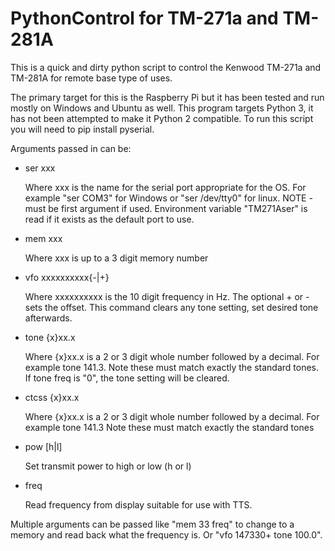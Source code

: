 # PythonControl for TM-271a and TM-281A

This is a quick and dirty python script to control the Kenwood TM-271a and TM-281A for remote base type of uses.

The primary target for this is the Raspberry Pi but it has been tested and run mostly on Windows and Ubuntu as well.
This program targets Python 3, it has not been attempted to make it Python 2 compatible.
To run this script you will need to pip install pyserial.

Arguments passed in can be:

- ser xxx

  Where xxx is the name for the serial port appropriate for the OS.
  For example "ser COM3" for Windows or "ser /dev/tty0" for linux.
  NOTE - must be first argument if used. Environment variable
  "TM271Aser" is read if it exists as the default port to use.
- mem xxx

  Where xxx is up to a 3 digit memory number
- vfo xxxxxxxxxx{-|+}

  Where xxxxxxxxxx is the 10 digit frequency in Hz.
  The optional + or - sets the offset.
  This command clears any tone setting, set desired tone afterwards.
- tone {x}xx.x

  Where {x}xx.x is a 2 or 3 digit whole number followed by a decimal.
  For example tone 141.3.
  Note these must match exactly the standard tones.
  If tone freq is "0", the tone setting will be cleared.
- ctcss {x}xx.x

  Where {x}xx.x is a 2 or 3 digit whole number followed by a decimal.
  For example tone 141.3
  Note these must match exactly the standard tones

- pow [h|l]

  Set transmit power to high or low (h or l)

- freq

    Read frequency from display suitable for use with TTS.

    
Multiple arguments can be passed like "mem 33 freq" to change to a memory
and read back what the frequency is. Or "vfo 147330+ tone 100.0".
